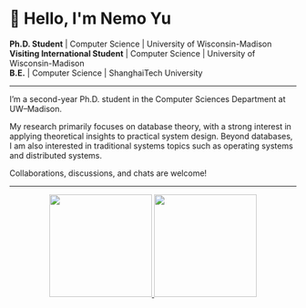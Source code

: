 # 👋 Hello, I'm **Nemo Yu**

**Ph.D. Student** | Computer Science | University of Wisconsin-Madison    
**Visiting International Student**  | Computer Science | University of Wisconsin-Madison   
**B.E.**          | Computer Science | ShanghaiTech University

---

I’m a second-year Ph.D. student in the Computer Sciences Department at UW–Madison. 

My research primarily focuses on database theory, with a strong interest in applying theoretical insights to practical system design. Beyond databases, I am also interested in traditional systems topics such as operating systems and distributed systems.

Collaborations, discussions, and chats are welcome!

---

<p align="center">
  <a href="https://github.com/HarukiMoriarty">
    <img height="180em" src="https://github-readme-stats-eight-theta.vercel.app/api?username=HarukiMoriarty&show_icons=true&theme=algolia&include_all_commits=true&count_private=true"/>
    <img height="180em" src="https://github-readme-stats-eight-theta.vercel.app/api/top-langs/?username=HarukiMoriarty&layout=compact&langs_count=8&theme=algolia"/>
  </a>
</p>
